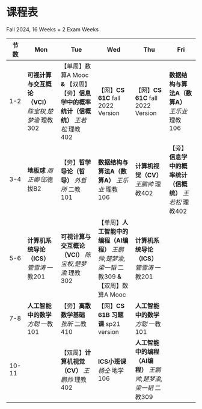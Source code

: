 # 课程表
Fall 2024, 16 Weeks + 2 Exam Weeks

|节数|Mon|Tue|Wed|Thu|Fri|
|-----|-----|-----|-----|-----|-----|
|1-2|**可视计算与交互概论（VCI）** *陈宝权,楚梦渝* 理教302|【单周】数算A Mooc **&** 【双周】【旁】**信息学中的概率统计（信概统）** *王若松* 理教402|【网】**CS 61C** fall 2022 Version|【网】**CS 61C** fall 2022 Version|**数据结构与算法A（数算A）** *王乐业* 理教106|
|3-4|**地板球** *周正卿* 邱德拔B2|【旁】**哲学导论（哲导）** *外哲所* 二教101|**数据结构与算法A（数算A）** *王乐业* 理教106|**计算机视觉（CV）** *王鹏帅* 理教402|【旁】**信息学中的概率统计（信概统）** *王若松* 理教402|
|5-6|**计算机系统导论（ICS）** *管雪涛* 一教201|**可视计算与交互概论（VCI）** *陈宝权,楚梦渝* 理教302|【单周】**人工智能中的编程（AI编程）** *王鹏帅,楚梦渝,梁一韬* 二教309 **&** 【双周】数算A Mooc|**计算机系统导论（ICS）** *管雪涛* 一教201|
|7-8|**人工智能中的数学** *方聪* 一教101|【旁】**离散数学基础** *张昕* 二教410|【网】**CS 61B 习题课** sp21 version|**人工智能中的数学** *方聪* 一教101|
|10-11||【双周】**计算机视觉（CV）** *王鹏帅* 理教402|**ICS小班课** *杨仝* 地学106|**人工智能中的编程（AI编程）** *王鹏帅,楚梦渝,梁一韬* 二教309|
